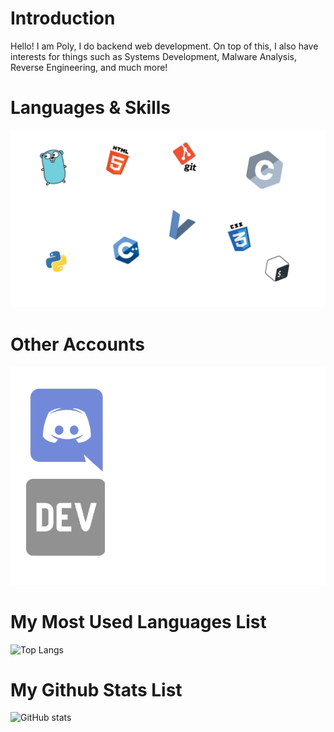 # Introduction
<p>Hello! I am Poly, I do backend web development. On top of this, I also have interests for things such as Systems Development, Malware Analysis, Reverse Engineering, and much more!</p>

# Languages & Skills
<img src="images/skills.png"/>

# Other Accounts
<img src="images/socials.png"/>

# My Most Used Languages List
![Top Langs](https://github-readme-stats.vercel.app/api/top-langs/?username=PolyLmao&text_color=daf7dc&title_color=ffffff&bg_color=8e2de2,8e2de2,4a00e0)

# My Github Stats List
![GitHub stats](https://github-readme-stats.vercel.app/api?username=PolyLmao&show_icons=true&title_color=ffffff&text_color=daf7dc&bg_color=8e2de2,8e2de2,4a00e0)
